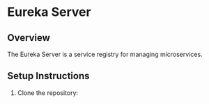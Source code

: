 # Eureka Server

## Overview
The Eureka Server is a service registry for managing microservices.

## Setup Instructions

1. Clone the repository:
   